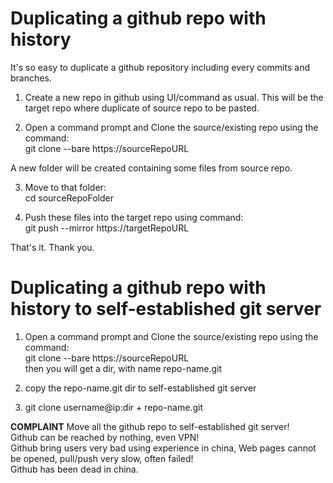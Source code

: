 # Duplicating a github repo with history    
  
It's so easy to duplicate a github repository including every commits and branches.  
  
1) Create a new repo in github using UI/command as usual. This will be the target repo where duplicate of source repo to be pasted.  
  
2) Open a command prompt and Clone the source/existing repo using the command:  
   git clone --bare https://sourceRepoURL  
  
A new folder will be created containing some files from source repo.  
  
3) Move to that folder:  
cd sourceRepoFolder  
  
4) Push these files into the target repo using command:  
git push --mirror https://targetRepoURL  
  
That's it. Thank you.  
  
# Duplicating a github repo with history to self-established git server  
1) Open a command prompt and Clone the source/existing repo using the command:  
   git clone --bare https://sourceRepoURL  
   then you will get a dir, with name repo-name.git  
  
2) copy the repo-name.git dir to self-established git server   
  
3) git clone username@ip:dir + repo-name.git  
  

**COMPLAINT**
Move all the github repo to self-established git server!  
Github can be reached by nothing, even VPN!  
Github bring users very bad using experience in china, 
Web pages cannot be opened, pull/push very slow, often failed!   
Github has been dead in china.  
